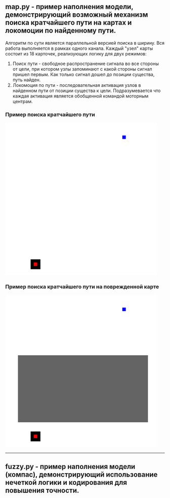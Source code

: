 
## map.py - пример наполнения модели, демонстрирующий возможный механизм поиска кратчайшего пути на картах и локомоции по найденному пути.

Алгоритм по сути является параллельной версией поиска в ширину. Вся работа выполняется в рамках одного канала. Каждый "узел" карты состоит из 18 карточек, реализующих логику для двух режимов:
1. Поиск пути - свободное распространение сигнала во все стороны от цели, при котором узлы запоминают с какой стороны сигнал пришел первым. Как только сигнал дошел до позиции существа, путь найден.
2. Локомоция по пути - последовательная активация узлов в найденном пути от позиции существа к цели. Подразумевается что каждая активация является обобщенной командой моторным центрам.

### Пример поиска кратчайшего пути
![](img/map.gif)

### Пример поиска кратчайшего пути на поврежденной карте
![](img/map_hole.gif)

---

## fuzzy.py - пример наполнения модели (компас), демонстрирующий использование нечеткой логики и кодирования для повышения точности.